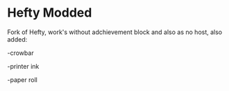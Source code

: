 # Hefty Modded
Fork of Hefty, work's without adchievement block and also as no host, also added:

-crowbar

-printer ink

-paper roll
